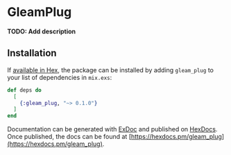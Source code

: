 # GleamPlug

**TODO: Add description**

## Installation

If [available in Hex](https://hex.pm/docs/publish), the package can be installed
by adding `gleam_plug` to your list of dependencies in `mix.exs`:

```elixir
def deps do
  [
    {:gleam_plug, "~> 0.1.0"}
  ]
end
```

Documentation can be generated with [ExDoc](https://github.com/elixir-lang/ex_doc)
and published on [HexDocs](https://hexdocs.pm). Once published, the docs can
be found at [https://hexdocs.pm/gleam_plug](https://hexdocs.pm/gleam_plug).
